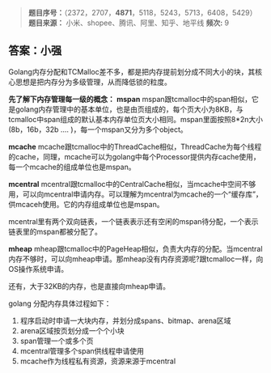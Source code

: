 > **题目序号：**（2372，2707，**4871**，5118，5243，5713，6408，5429）
> **题目来源：** 小米、shopee、腾讯、阿里、知乎、地平线
> **频次:**  9

## 答案：小强

Golang内存分配和TCMalloc差不多，都是把内存提前划分成不同大小的块，其核心思想是把内存分为多级管理，从而降低锁的粒度。

**先了解下内存管理每一级的概念：**
**mspan**
mspan跟tcmalloc中的span相似，它是golang内存管理中的基本单位，也是由页组成的，每个页大小为8KB，与tcmalloc中span组成的默认基本内存单位页大小相同。mspan里面按照8*2n大小(8b，16b，32b .... )，每一个mspan又分为多个object。


**mcache**
mcache跟tcmalloc中的ThreadCache相似，ThreadCache为每个线程的cache，同理，mcache可以为golang中每个Processor提供内存cache使用，每一个mcache的组成单位也是mspan。

**mcentral**
mcentral跟tcmalloc中的CentralCache相似，当mcache中空间不够用，可以向mcentral申请内存。可以理解为mcentral为mcache的一个“缓存库”，供mcaceh使用。它的内存组成单位也是mspan。

mcentral里有两个双向链表，一个链表表示还有空闲的mspan待分配，一个表示链表里的mspan都被分配了。

**mheap**
mheap跟tcmalloc中的PageHeap相似，负责大内存的分配。当mcentral内存不够时，可以向mheap申请。那mheap没有内存资源呢?跟tcmalloc一样，向OS操作系统申请。

还有，大于32KB的内存，也是直接向mheap申请。

golang 分配内存具体过程如下：

1. 程序启动时申请一大块内存，并划分成spans、bitmap、arena区域
2. arena区域按页划分成一个个小块
3. span管理一个或多个页
4. mcentral管理多个span供线程申请使用
5. mcache作为线程私有资源，资源来源于mcentral